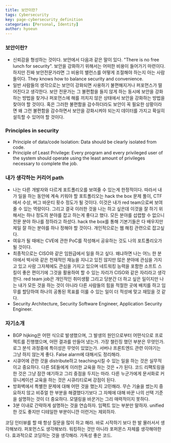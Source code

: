 ```yaml
---
title: 보안이란?
tags: Cybersecurity
key: page-cybersecurity_definition
categories: [Personal, Identity]
author: hyoeun
---
```


### 보안이란?
* 신뢰감을 형성하는 것이다. 보안에서 다음과 같은 말이 있다. "There is no free lunch for security". 보안을 강화하기 위해서는 어떠한 비용이 들어가기 마련이다. 하지만 진짜 보안전문가라면 그 비용의 밸런스를 어떻게 조절해야 하는지 아는 사람들이다. They knows how to balance security and convenience.
* 일반 사람들의 생각으로는 보안이 강화되면 사용하기 불편해지거나 퍼포먼스가 떨어진다고 생각한다. 보안 전문가는 그 불편함을 들지 않게 하는 동시에 보안을 강화하는 방법을 찾거나 퍼포먼스에 해를 끼치지 않은 상태에서 보안을 강화하는 방법을 찾아야 할 것이다. 혹은 그러한 불편함을 감수하더라도 보안이 꼭 필요한 상황이라면 왜 그런 불편함을 감수하면서 보안을 강화시켜야 되는지 데이터를 가지고 확실히 설득할 수 있어야 할 것이다.

### Principles in security
* Principle of data/code Isolation: Data should be clearly isolated from code.
* Principle of Least Privilege: Every program and every privileged user of the system should operate using the least amount of privileges necessary to complete the job.

### 내가 생각하는 커리어 path
* 나는 다른 개발자와 다르게 포트폴리오를 보여줄 수 있는게 한정적이다. 따라서 내가 일을 하는 동안에 계속 키워야 할 포트폴리오는 hack the box 문제 풀이, CTF에서 수상, 버그 바운티 횟수 정도가 될 것이다. 이것은 내가 red team으로써 보여줄 수 있는 역량이다. 그리고 결국 이러한 것을 나는 하고 싶은데 이것을 잘 하기 위해서는 하나 정도의 분야를 잡고 하는게 좋다고 했다. 모든 분야를 섭렵할 수 없으니 전문 분야 하나를 정하라고 하셨다. hack the box를 통해 기본기들은 다 배우지만 제일 잘 하는 분야를 하나 정해야 할 것이다. 개인적으로는 웹 해킹 관련으로 잡고싶다.
* 여유가 될 때에는 CVE에 관한 PoC를 작성해서 공유하는 것도 나의 포트폴리오가 될 것이다.
* 최종적으로는 CISO와 같은 임원급에서 일을 하고 싶다. 왜냐하면 나는 어느 한 분야에서 박사와 같은 천재적인 재능을 지니고 있진 않지만 많은 분야에 관심을 가지고 있고 사람 그자체에도 관심을 가지고 있으며 네트워킹 능력을 포함한 소프트 스킬이 좋은 편이기에 그것을 활용하여 할 수 있는 자리가 CISO와 같은 자리라고 생각한다. red team job은 개인적인 취미생활 그리고 당분간 더 하고 싶은 일이지만 나는 내가 모든 것을 하는 것이 아니라 다른 사람들의 힘을 적절한 곳에 배치를 하고 임무를 할당하여 하나의 공통된 목표를 이룰 수 있는 일이 더 적성에 맞고 재밌을 것 같다.
* Security Architecture, Security Software Engineer, Application Security Engineer.

### 자기소개
* BGP hijking은 어떤 식으로 발생했으며, 그 발생의 원인으로부터 어떤식으로 프로젝트를 진행했으며, 어떤 결과를 만들어 냈는가. 가장 챌린징 했던 부분은 무엇인가. 로그 분석 과정중에 특이성은 무엇이 있었는가. 서버나 프론트엔드 관련 이야기는 그냥 하지 않는게 좋다. False alarm에 대해서도 정리해라.
* 시큐어에 관한 것을 distribute하고 teaching시킬 수 있는 일을 하는 것은 실무적이고 중요하다. 다른 SE들에게 이러한 교육을 하는 것은 +가 된다. 코드 리팩토링을 한 것은 그냥 잠깐 얘기하고 그리 중점을 두지는 마라. 다른 누군가에게 문서화로 커뮤니케이션 교육을 하는 것은 시큐리티로써 강점이 된다.
* 방화벽에서 특별한 문제에 대해 어떤 것을 했는지 고민해라. 무슨 기술을 썼는지 중요하지 않고 비쥬얼 한 부분을 해결했다기보다 그 자체에 대해 바꾼 나의 선택 기준을 설명하는 것이 더 중요하다. 모델링을 바꾼거는 그리 매력적이지 못하다.
* 3분 이내로 간략하게 설명하는 것을 연습하자. 임팩트 있는 부분만 말하자. unified한 것도 좋지만 디테일한 부분이니깐 이런거는 제외하자.

코딩 인터뷰를 할 때 항상 질문을 많이 하고 해라. 바로 시작하기 보다 한 발 물러서서 생각해보라.
퍼포먼스도 생각해보라. 워킹하는 것만 아니라 포퍼몬스 자체를 생각해야한다.
효과적으로 코딩하는 것을 생각해라. 가독성 좋은 코드.